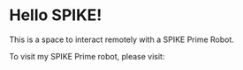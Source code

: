 # Hello SPIKE!

This is a space to interact remotely with a SPIKE Prime Robot.

To visit my SPIKE Prime robot, please visit:

